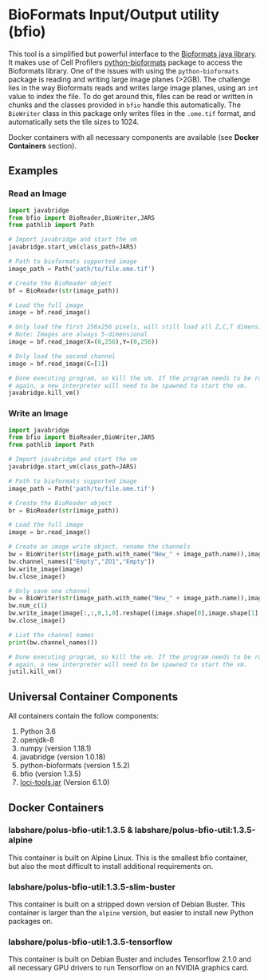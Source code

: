 # **B**io**F**ormats **I**nput/**O**utput utility (bfio)

This tool is a simplified but powerful interface to the [Bioformats java library](https://www.openmicroscopy.org/bio-formats/). It makes use of Cell Profilers [python-bioformats](https://github.com/CellProfiler/python-bioformats) package to access the Bioformats library. One of the issues with using the `python-bioformats` package is reading and writing large image planes (>2GB). The challenge lies in the way Bioformats reads and writes large image planes, using an `int` value to index the file. To do get around this, files can be read or written in chunks and the classes provided in `bfio` handle this automatically. The `BioWriter` class in this package only writes files in the `.ome.tif` format, and automatically sets the tile sizes to 1024.

Docker containers with all necessary components are available (see **Docker Containers** section).

## Examples

### Read an Image

```python
import javabridge
from bfio import BioReader,BioWriter,JARS
from pathlib import Path

# Import javabridge and start the vm
javabridge.start_vm(class_path=JARS)

# Path to bioformats supported image
image_path = Path('path/to/file.ome.tif')

# Create the BioReader object
bf = BioReader(str(image_path))

# Load the full image
image = bf.read_image()

# Only load the first 256x256 pixels, will still load all Z,C,T dimensions
# Note: Images are always 5-dimensional
image = bf.read_image(X=(0,256),Y=(0,256))

# Only load the second channel
image = bf.read_image(C=[1])

# Done executing program, so kill the vm. If the program needs to be run
# again, a new interpreter will need to be spawned to start the vm.
javabridge.kill_vm()
```

### Write an Image

```python
import javabridge
from bfio import BioReader,BioWriter,JARS
from pathlib import Path

# Import javabridge and start the vm
javabridge.start_vm(class_path=JARS)

# Path to bioformats supported image
image_path = Path('path/to/file.ome.tif')

# Create the BioReader object
br = BioReader(str(image_path))

# Load the full image
image = br.read_image()

# Create an image write object, rename the channels
bw = BioWriter(str(image_path.with_name("New_" + image_path.name)),image=image)
bw.channel_names(["Empty","ZO1","Empty"])
bw.write_image(image)
bw.close_image()

# Only save one channel
bw = BioWriter(str(image_path.with_name("New_" + image_path.name)),image=image)
bw.num_c(1)
bw.write_image(image[:,:,0,1,0].reshape((image.shape[0],image.shape[1],1,1,1)))
bw.close_image()

# List the channel names
print(bw.channel_names())

# Done executing program, so kill the vm. If the program needs to be run
# again, a new interpreter will need to be spawned to start the vm.
jutil.kill_vm()
```

## Universal Container Components

All containers contain the follow components:
1. Python 3.6
2. openjdk-8
3. numpy (version 1.18.1)
4. javabridge (version 1.0.18)
5. python-bioformats (version 1.5.2)
6. bfio (version 1.3.5)
7. [loci-tools.jar](https://downloads.openmicroscopy.org/bio-formats/6.1.0/artifacts/) (Version 6.1.0)

## Docker Containers

### labshare/polus-bfio-util:1.3.5 & labshare/polus-bfio-util:1.3.5-alpine

This container is built on Alpine Linux. This is the smallest bfio container, but also the most difficult to install additional requirements on.

### labshare/polus-bfio-util:1.3.5-slim-buster

This container is built on a stripped down version of Debian Buster. This container is larger than the `alpine` version, but easier to install new Python packages on.

### labshare/polus-bfio-util:1.3.5-tensorflow

This container is built on Debian Buster and includes Tensorflow 2.1.0 and all necessary GPU drivers to run Tensorflow on an NVIDIA graphics card.